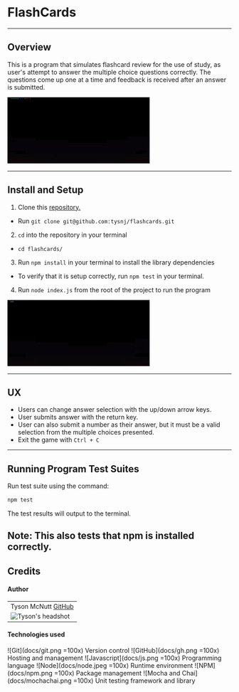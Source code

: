 # FlashCards

---

## Overview

This is a program that simulates flashcard review for the use of study, as user's attempt to answer the multiple choice questions correctly. The questions come up one at a time and feedback is received after an answer is submitted.

![flash cards example gif](docs/run.gif)

---

## Install and Setup
1. Clone this [repository.](https://github.com/tysnj/flashcards)
  * Run `git clone git@github.com:tysnj/flashcards.git`
2. `cd` into the repository in your terminal
  * `cd flashcards/`
3. Run `npm install` in your terminal to install the library dependencies
  * To verify that it is setup correctly, run `npm test` in your terminal.
4. Run `node index.js` from the root of the project to run the program

![flash cards example gif](docs/install.gif)

---

## UX
* Users can change answer selection with the up/down arrow keys.
* User submits answer with the return key.
* User can also submit a number as their answer, but it must be a valid selection from the multiple choices presented.
* Exit the game with `Ctrl + C`

---

## Running Program Test Suites

Run test suite using the command:

```bash
npm test
```

The test results will output to the terminal.

Note: This also tests that npm is installed correctly.
---

## Credits
#### Author
<table>
    <tr>
        <td> Tyson McNutt <a href="https://github.com/tysnj">GitHub</td>
    </tr>
    </tr>
    <td><img src="https://avatars.githubusercontent.com/u/65634894?s=400&u=46221e4304ead7cc12bfd6413570fd179c573136&v=4" alt="Tyson's headshot"
 width="150" height="auto" /></td>
    </tr>
</table>


#### Technologies used

![Git](docs/git.png =100x) Version control
![GitHub](docs/gh.png =100x) Hosting and management
![Javascript](docs/js.png =100x) Programming language
![Node](docs/node.jpeg =100x) Runtime environment
![NPM](docs/npm.png =100x) Package management
![Mocha and Chai](docs/mochachai.png =100x) Unit testing framework and library
